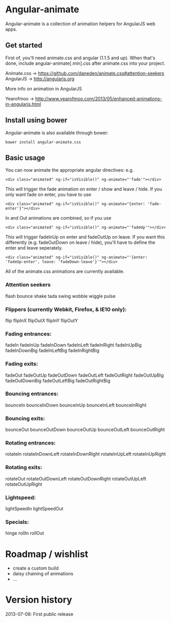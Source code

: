 # Angular-animate

Angular-animate is a collection of animation helpers for AngularJS web apps.

## Get started

First of, you'll need animate.css and angular (1.1.5 and up). When that's done, include angular-animate[.min].css after animate.css into your project.

Animate.css -> https://github.com/daneden/animate.css#attention-seekers
AngularJS -> http://angularjs.org

More info on animation in AngularJS

Yearofmoo -> http://www.yearofmoo.com/2013/05/enhanced-animations-in-angularjs.html

## Install using bower

Angular-animate is also available through bower:

```
bower install angular-animate.css
```

## Basic usage

You can now animate the appropriate angular directives: e.g.

```
<div class="animated" ng-if="isVisible()" ng-animate="'fade'"></div>
```

This will trigger the fade animation on enter / show and leave / hide. If you only want fade on enter, you have to use

```
<div class="animated" ng-if="isVisible()" ng-animate="{enter: 'fade-enter'}"></div>
```

In and Out animations are combined, so if you use

```
<div class="animated" ng-if="isVisible()" ng-animate="'fadeUp'"></div>
```

This will trigger fadeInUp on enter and fadeOutUp on leave. If you want this differently (e.g. fadeOutDown on leave / hide), you'll have to define the enter and leave seperately.

```
<div class="animated" ng-if="isVisible()" ng-animate="'{enter: 'fadeUp-enter', leave: 'fadeDown-leave'}'"></div>
```

All of the animate.css animations are currently available.

### Attention seekers

flash bounce shake tada swing wobble wiggle pulse

### Flippers (currently Webkit, Firefox, & IE10 only):

flip flipInX flipOutX flipInY flipOutY

### Fading entrances:

fadeIn fadeInUp fadeInDown fadeInLeft fadeInRight fadeInUpBig fadeInDownBig fadeInLeftBig fadeInRightBig

### Fading exits:

fadeOut fadeOutUp fadeOutDown fadeOutLeft fadeOutRight fadeOutUpBig fadeOutDownBig fadeOutLeftBig fadeOutRightBig

### Bouncing entrances:

bounceIn bounceInDown bounceInUp bounceInLeft bounceInRight

### Bouncing exits:

bounceOut bounceOutDown bounceOutUp bounceOutLeft bounceOutRight

### Rotating entrances:

rotateIn rotateInDownLeft rotateInDownRight rotateInUpLeft rotateInUpRight

### Rotating exits:

rotateOut rotateOutDownLeft rotateOutDownRight rotateOutUpLeft rotateOutUpRight

### Lightspeed:

lightSpeedIn lightSpeedOut

### Specials:

hinge rollIn rollOut

# Roadmap / wishlist

- create a custom build
- daisy chaining of animations
- ...

# Version history

2013-07-08: First public release
